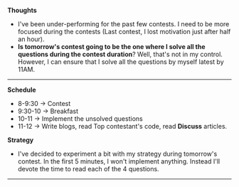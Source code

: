 **Thoughts**

* I've been under-performing for the past few contests. I need to be more focused during the contests (Last contest, I lost motivation just after half an hour).
* **Is tomorrow's contest going to be the one where I solve all  the questions during the contest duration**? Well, that's not in my control. However, I can ensure that I solve all the questions by myself latest by 11AM.

---
**Schedule**
* 8-9:30  -> Contest
* 9:30-10 -> Breakfast
* 10-11   -> Implement the unsolved questions
* 11-12   -> Write blogs, read Top contestant's code, read **Discuss** articles.

**Strategy**
* I've decided to experiment a bit with my strategy during tomorrow's contest. In the first 5 minutes, I won't implement anything. Instead I'll devote the time to read each of the 4 questions.

---
